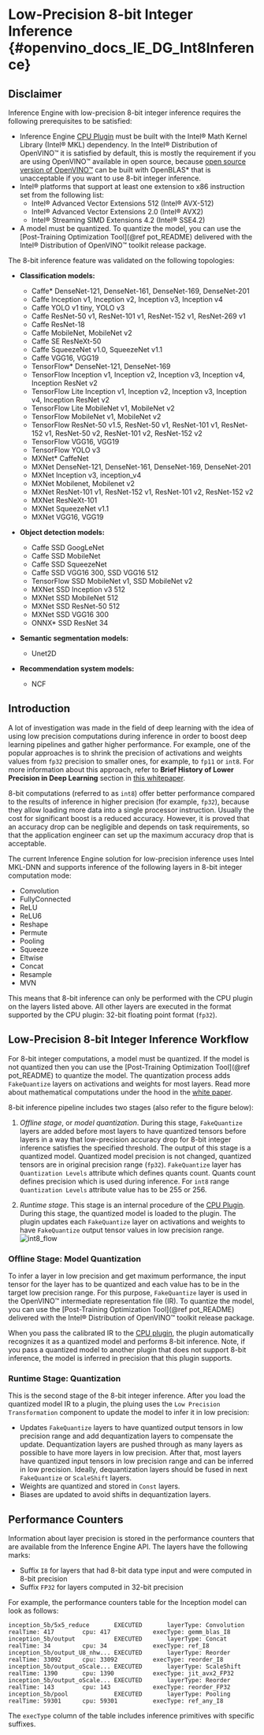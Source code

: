 # Low-Precision 8-bit Integer Inference {#openvino_docs_IE_DG_Int8Inference}

## Disclaimer

Inference Engine with low-precision 8-bit integer inference requires the following prerequisites to be satisfied:
- Inference Engine [CPU Plugin](supported_plugins/CPU.md) must be built with the Intel® Math Kernel Library (Intel® MKL) dependency. In the Intel® Distribution of OpenVINO™ it is 
  satisfied by default, this is mostly the requirement if you are using OpenVINO™ available in open source, because [open source version of OpenVINO™](https://github.com/openvinotoolkit/openvino) can be built with OpenBLAS* that is unacceptable if you want to use 8-bit integer inference.
- Intel® platforms that support at least one extension to x86 instruction set from the following list:
  - Intel® Advanced Vector Extensions 512 (Intel® AVX-512)
  - Intel® Advanced Vector Extensions 2.0 (Intel® AVX2)
  - Intel® Streaming SIMD Extensions 4.2 (Intel® SSE4.2)
- A model must be quantized. To quantize the model, you can use the [Post-Training Optimization Tool](@ref pot_README) delivered with the Intel® Distribution of OpenVINO™ toolkit release package.

The 8-bit inference feature was validated on the following topologies:
* **Classification models:**
	* Caffe\* DenseNet-121, DenseNet-161, DenseNet-169, DenseNet-201
    * Caffe Inception v1, Inception v2, Inception v3, Inception v4
    * Caffe YOLO v1 tiny, YOLO v3
	* Caffe ResNet-50 v1, ResNet-101 v1, ResNet-152 v1, ResNet-269 v1
    * Caffe ResNet-18
	* Caffe MobileNet, MobileNet v2
    * Caffe SE ResNeXt-50
	* Caffe SqueezeNet v1.0, SqueezeNet v1.1
	* Caffe VGG16, VGG19
    * TensorFlow\* DenseNet-121, DenseNet-169
    * TensorFlow Inception v1, Inception v2, Inception v3, Inception v4, Inception ResNet v2
    * TensorFlow Lite Inception v1, Inception v2, Inception v3, Inception v4, Inception ResNet v2
    * TensorFlow Lite MobileNet v1, MobileNet v2
    * TensorFlow MobileNet v1, MobileNet v2
    * TensorFlow ResNet-50 v1.5, ResNet-50 v1, ResNet-101 v1, ResNet-152 v1, ResNet-50 v2, ResNet-101 v2, ResNet-152 v2
    * TensorFlow VGG16, VGG19
    * TensorFlow YOLO v3
    * MXNet\* CaffeNet
    * MXNet DenseNet-121, DenseNet-161, DenseNet-169, DenseNet-201
    * MXNet Inception v3,  inception_v4
    * MXNet Mobilenet, Mobilenet v2
    * MXNet ResNet-101 v1, ResNet-152 v1, ResNet-101 v2, ResNet-152 v2
    * MXNet ResNeXt-101
    * MXNet SqueezeNet v1.1
    * MXNet VGG16, VGG19
    

* **Object detection models:**
	* Caffe SSD GoogLeNet 
    * Caffe SSD MobileNet
    * Caffe SSD SqueezeNet
	* Caffe SSD VGG16 300, SSD VGG16 512
    * TensorFlow SSD MobileNet v1, SSD MobileNet v2
    * MXNet SSD Inception v3 512
    * MXNet SSD MobileNet 512
    * MXNet SSD ResNet-50 512
    * MXNet SSD VGG16 300
    * ONNX\* SSD ResNet 34

* **Semantic segmentation models:**
    * Unet2D

* **Recommendation system models:**
    * NCF

## Introduction

A lot of investigation was made in the field of deep learning with the idea of using low precision computations during inference in order to boost deep learning pipelines and gather higher performance. For example, one of the popular approaches is to shrink the precision of activations and weights values from `fp32` precision to smaller ones, for example, to `fp11` or `int8`. For more information about this approach, refer to 
**Brief History of Lower Precision in Deep Learning** section in [this whitepaper](https://software.intel.com/en-us/articles/lower-numerical-precision-deep-learning-inference-and-training).

8-bit computations (referred to as `int8`) offer better performance compared to the results of inference in higher precision (for example, `fp32`), because they allow loading more data into a single processor instruction. Usually the cost for significant boost is a reduced accuracy. However, it is proved that an accuracy drop can be negligible and depends on task requirements, so that the application engineer can set up the maximum accuracy drop that is acceptable.

The current Inference Engine solution for low-precision inference uses Intel MKL-DNN and supports inference of the following layers in 8-bit integer computation mode:
* Convolution
* FullyConnected
* ReLU
* ReLU6
* Reshape
* Permute
* Pooling
* Squeeze
* Eltwise
* Concat
* Resample
* MVN

This means that 8-bit inference can only be performed with the CPU plugin on the layers listed above. All other layers are executed in the format supported by the CPU plugin: 32-bit floating point format (`fp32`).

## Low-Precision 8-bit Integer Inference Workflow

For 8-bit integer computations, a model must be quantized. If the model is not quantized then you can use the [Post-Training Optimization Tool](@ref pot_README) to quantize the model. The quantization process adds `FakeQuantize` layers on activations and weights for most layers. Read more about mathematical computations under the hood in the [white paper](https://intel.github.io/mkl-dnn/ex_int8_simplenet.html).

8-bit inference pipeline includes two stages (also refer to the figure below):
1. *Offline stage*, or *model quantization*. During this stage, `FakeQuantize` layers are added before most layers to have quantized tensors before layers in a way that low-precision accuracy drop for 8-bit integer inference satisfies the specified threshold. The output of this stage is a quantized model. Quantized model precision is not changed, quantized tensors are in original precision range (`fp32`). `FakeQuantize` layer has `Quantization Levels` attribute which defines quants count. Quants count defines precision which is used during inference. For `int8` range `Quantization Levels` attribute value has to be 255 or 256.

2. *Runtime stage*. This stage is an internal procedure of the [CPU Plugin](supported_plugins/CPU.md). During this stage, the quantized model is loaded to the plugin. The plugin updates each `FakeQuantize` layer on activations and weights to have `FakeQuantize` output tensor values in low precision range. 
![int8_flow]

### Offline Stage: Model Quantization

To infer a layer in low precision and get maximum performance, the input tensor for the layer has to be quantized and each value has to be in the target low precision range. For this purpose, `FakeQuantize` layer is used in the OpenVINO™ intermediate representation file (IR). To quantize the model, you can use the [Post-Training Optimization Tool](@ref pot_README) delivered with the Intel® Distribution of OpenVINO™ toolkit release package.

When you pass the calibrated IR to the [CPU plugin](supported_plugins/CPU.md), the plugin automatically recognizes it as a quantized model and performs 8-bit inference. Note, if you pass a quantized model to another plugin that does not support 8-bit inference, the model is inferred in precision that this plugin supports.

### Runtime Stage: Quantization

This is the second stage of the 8-bit integer inference. After you load the quantized model IR to a plugin, the pluing uses the `Low Precision Transformation` component to update the model to infer it in low precision:
* Updates `FakeQuantize` layers to have quantized output tensors in low precision range and add dequantization layers to compensate the update. Dequantization layers are pushed through as many layers as possible to have more layers in low precision. After that, most layers have quantized input tensors in low precision range and can be inferred in low precision. Ideally, dequantization layers should be fused in next `FakeQuantize` or `ScaleShift` layers.
* Weights are quantized and stored in `Const` layers.
* Biases are updated to avoid shifts in dequantization layers.

## Performance Counters

Information about layer precision is stored in the performance counters that are
available from the Inference Engine API. The layers have the following marks:
* Suffix `I8` for layers that had 8-bit data type input and were computed in 8-bit precision
* Suffix `FP32` for layers computed in 32-bit precision

For example, the performance counters table for the Inception model can look as follows:

```
inception_5b/5x5_reduce       EXECUTED       layerType: Convolution        realTime: 417        cpu: 417            execType: gemm_blas_I8
inception_5b/output           EXECUTED       layerType: Concat             realTime: 34         cpu: 34             execType: ref_I8
inception_5b/output_U8_nhw... EXECUTED       layerType: Reorder            realTime: 33092      cpu: 33092          execType: reorder_I8
inception_5b/output_oScale... EXECUTED       layerType: ScaleShift         realTime: 1390       cpu: 1390           execType: jit_avx2_FP32
inception_5b/output_oScale... EXECUTED       layerType: Reorder            realTime: 143        cpu: 143            execType: reorder_FP32
inception_5b/pool             EXECUTED       layerType: Pooling            realTime: 59301      cpu: 59301          execType: ref_any_I8
```

The `execType` column of the table includes inference primitives with specific suffixes.

[int8_flow]: img/cpu_int8_flow.png